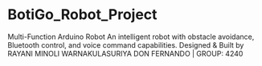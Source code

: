 # BotiGo_Robot_Project
Multi-Function Arduino Robot An intelligent robot with obstacle avoidance, Bluetooth control, and voice command capabilities.  Designed &amp; Built by RAYANI MINOLI WARNAKULASURIYA DON FERNANDO | GROUP: 4240
